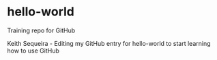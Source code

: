 # hello-world
Training repo for GitHub

Keith Sequeira - Editing my GitHub entry for hello-world to start learning how to use GitHub
